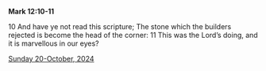 **Mark 12:10-11**

10 And have ye not read this scripture; The stone which the builders rejected is become the head of the corner: 11 This was the Lord’s doing, and it is marvellous in our eyes?

[Sunday 20-October, 2024](https://getbible.life/kjv/Mark/12/10-11)

